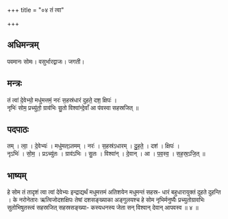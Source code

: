 +++
title = "०४ तं त्वा"

+++
## अधिमन्त्रम्
पवमानः सोमः। वसुर्भारद्वाजः। जगती।

## मन्त्रः
तं त्वा॑ दे॒वेभ्यो॒ मधु॑मत्तमं॒ नरः॑ स॒हस्र॑धारं दुहते॒ दश॒ क्षिपः॑ ।  
नृभिः॑ सोम॒ प्रच्यु॑तो॒ ग्राव॑भिः सु॒तो विश्वा॑न्दे॒वाँ आ प॑वस्वा सहस्रजित् ॥

## पदपाठः
तम् । त्वा॒ । दे॒वेभ्यः॑ । मधु॑मत्ऽतमम् । नरः॑ । स॒हस्र॑ऽधारम् । दु॒ह॒ते॒ । दश॑ । क्षिपः॑ ।  
नृऽभिः॑ । सो॒म॒ । प्रऽच्यु॑तः । ग्राव॑ऽभिः । सु॒तः । विश्वा॑न् । दे॒वान् । आ । प॒व॒स्व॒ । स॒ह॒स्र॒ऽजि॒त् ॥

## भाष्यम्
हे सोम तं तादृशं त्वा त्वां देवेभ्यः इन्द्राद्यर्थं मधुमत्तमं अतिशयेन मधुमन्तं सहस्र- धारं बहुधारायुक्तं दुहते दुहन्ति । के नरोनेतारः ऋत्विजोदशक्षिपः तेषां दशसङ्ख्याका अङ्गुलयश्च हे सोम नृभिर्मनुष्यैः प्रच्युतोग्रावभिः सुतोभिषुतस्त्वं सहस्रजित् सहस्रसङ्ख्या- कस्यधनस्य जेता सन् विश्वान् देवान् आपवस्व ॥ ४ ॥